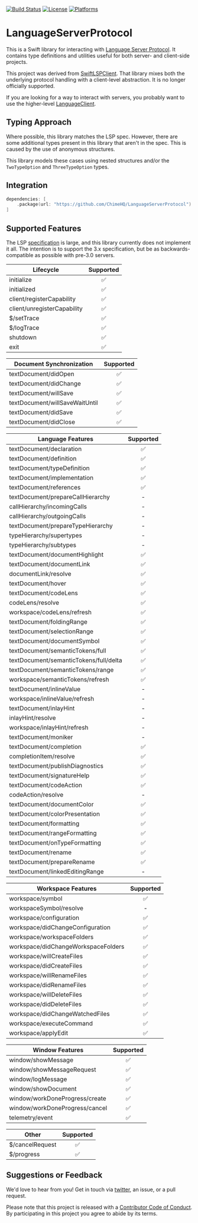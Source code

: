 [![Build Status][build status badge]][build status]
[![License][license badge]][license]
[![Platforms][platforms badge]][platforms]

# LanguageServerProtocol

This is a Swift library for interacting with [Language Server Protocol](https://microsoft.github.io/language-server-protocol/). It contains type definitions and utilities useful for both server- and client-side projects.

This project was derived from [SwiftLSPClient](https://github.com/ChimeHQ/SwiftLSPClient). That library mixes both the underlying protocol handling with a client-level abstraction. It is no longer officially supported.

If you are looking for a way to interact with servers, you probably want to use the higher-level [LanguageClient](https://github.com/ChimeHQ/LanguageClient).

## Typing Approach

Where possible, this library matches the LSP spec. However, there are some additional types present in this library that aren't in the spec. This is caused by the use of anonymous structures.

This library models these cases using nested structures and/or the `TwoTypeOption` and `ThreeTypeOption` types.

## Integration

```swift
dependencies: [
    .package(url: "https://github.com/ChimeHQ/LanguageServerProtocol")
]
```

## Supported Features

The LSP [specification](https://microsoft.github.io/language-server-protocol/specification) is large, and this library currently does not implement it all. The intention is to support the 3.x specification, but be as backwards-compatible as possible with pre-3.0 servers. 

| Lifecycle | Supported |
| ----------|:---------:|
| initialize | ✅ |
| initialized | ✅ |
| client/registerCapability | ✅ |
| client/unregisterCapability | ✅ |
| $/setTrace | ✅ |
| $/logTrace | ✅ |
| shutdown | ✅ |
| exit | ✅ |

| Document Synchronization | Supported |
| -------------------------|:---------:|
| textDocument/didOpen | ✅ |
| textDocument/didChange | ✅ |
| textDocument/willSave | ✅ |
| textDocument/willSaveWaitUntil | ✅ |
| textDocument/didSave | ✅ |
| textDocument/didClose | ✅ |

| Language Features  | Supported |
| -------------------|:---------:|
| textDocument/declaration | ✅ |
| textDocument/definition | ✅ |
| textDocument/typeDefinition | ✅ |
| textDocument/implementation | ✅ |
| textDocument/references | ✅  |
| textDocument/prepareCallHierarchy | - |
| callHierarchy/incomingCalls | - |
| callHierarchy/outgoingCalls | - |
| textDocument/prepareTypeHierarchy | - |
| typeHierarchy/supertypes | - |
| typeHierarchy/subtypes | - |
| textDocument/documentHighlight | ✅ |
| textDocument/documentLink | ✅ |
| documentLink/resolve | ✅ |
| textDocument/hover | ✅ |
| textDocument/codeLens | ✅ |
| codeLens/resolve | ✅ |
| workspace/codeLens/refresh | ✅ |
| textDocument/foldingRange | ✅ |
| textDocument/selectionRange | ✅ |
| textDocument/documentSymbol | ✅ |
| textDocument/semanticTokens/full | ✅ |
| textDocument/semanticTokens/full/delta | ✅ |
| textDocument/semanticTokens/range | ✅ |
| workspace/semanticTokens/refresh | ✅ |
| textDocument/inlineValue | - |
| workspace/inlineValue/refresh | - |
| textDocument/inlayHint | - |
| inlayHint/resolve | - |
| workspace/inlayHint/refresh | - |
| textDocument/moniker | - |
| textDocument/completion | ✅ |
| completionItem/resolve | ✅ |
| textDocument/publishDiagnostics | ✅ |
| textDocument/signatureHelp | ✅ |
| textDocument/codeAction | ✅ |
| codeAction/resolve | - |
| textDocument/documentColor | ✅ |
| textDocument/colorPresentation | ✅ |
| textDocument/formatting | ✅ |
| textDocument/rangeFormatting | ✅ |
| textDocument/onTypeFormatting | ✅ |
| textDocument/rename | ✅ |
| textDocument/prepareRename | ✅ |
| textDocument/linkedEditingRange | - |

| Workspace Features | Supported |
| -------------------|:---------:|
| workspace/symbol | ✅ |
| workspaceSymbol/resolve | - |
| workspace/configuration | ✅ |
| workspace/didChangeConfiguration | ✅ |
| workspace/workspaceFolders | ✅ |
| workspace/didChangeWorkspaceFolders | ✅ |
| workspace/willCreateFiles | ✅ |
| workspace/didCreateFiles | ✅ |
| workspace/willRenameFiles | ✅ |
| workspace/didRenameFiles | ✅ |
| workspace/willDeleteFiles | ✅ |
| workspace/didDeleteFiles | ✅ |
| workspace/didChangeWatchedFiles | ✅ |
| workspace/executeCommand | ✅ |
| workspace/applyEdit | ✅ |

| Window Features | Supported |
| ----------------|:---------:|
| window/showMessage | ✅ |
| window/showMessageRequest | ✅ |
| window/logMessage | ✅ |
| window/showDocument | ✅ |
| window/workDoneProgress/create | ✅ |
| window/workDoneProgress/cancel | ✅ |
| telemetry/event | ✅ |

| Other | Supported |
| ------|:---------:|
| $/cancelRequest | ✅ |
| $/progress | ✅ |

## Suggestions or Feedback

We'd love to hear from you! Get in touch via [twitter](https://twitter.com/chimehq), an issue, or a pull request.

Please note that this project is released with a [Contributor Code of Conduct](CODE_OF_CONDUCT.md). By participating in this project you agree to abide by its terms.

[build status]: https://github.com/ChimeHQ/LanguageServerProtocol/actions
[build status badge]: https://github.com/ChimeHQ/LanguageServerProtocol/workflows/CI/badge.svg
[license]: https://opensource.org/licenses/BSD-3-Clause
[license badge]: https://img.shields.io/github/license/ChimeHQ/LanguageServerProtocol
[platforms]: https://swiftpackageindex.com/ChimeHQ/LanguageServerProtocol
[platforms badge]: https://img.shields.io/endpoint?url=https%3A%2F%2Fswiftpackageindex.com%2Fapi%2Fpackages%2FChimeHQ%2FLanguageServerProtocol%2Fbadge%3Ftype%3Dplatforms
